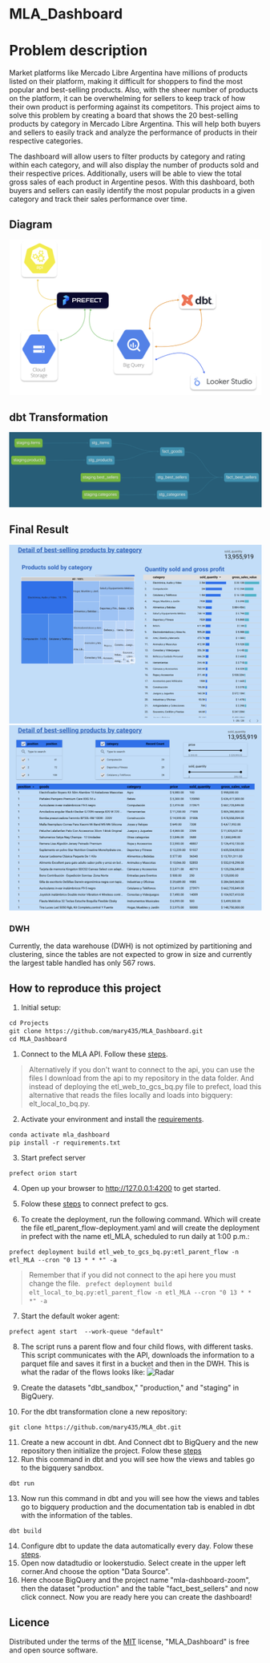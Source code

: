 # MLA_Dashboard

# Problem description

Market platforms like Mercado Libre Argentina have millions of products listed on their platform, making it difficult for shoppers to find the most popular and best-selling products. Also, with the sheer number of products on the platform, it can be overwhelming for sellers to keep track of how their own product is performing against its competitors. This project aims to solve this problem by creating a board that shows the 20 best-selling products by category in Mercado Libre Argentina. This will help both buyers and sellers to easily track and analyze the performance of products in their respective categories.

The dashboard will allow users to filter products by category and rating within each category, and will also display the number of products sold and their respective prices. Additionally, users will be able to view the total gross sales of each product in Argentine pesos. With this dashboard, both buyers and sellers can easily identify the most popular products in a given category and track their sales performance over time.

## Diagram
![Diagrama](images/diagram.png)

## dbt Transformation
![Transformation](images/dbt_transformation.png)

## Final Result

![Dashboard1](images/Dashboard1.png)
![Dashboard2](images/Dashboard2.png)

### DWH
Currently, the data warehouse (DWH) is not optimized by partitioning and clustering, since the tables are not expected to grow in size and currently the largest table handled has only 567 rows.

## How to reproduce this project

1. Initial setup:
```
cd Projects
git clone https://github.com/mary435/MLA_Dashboard.git
cd MLA_Dashboard
```

1. Connect to the MLA API. Follow these [steps](How_api_connect.md).

> Alternatively if you don't want to connect to the api, you can use the files I download from the api to my repository in the data folder. And instead of deploying the etl_web_to_gcs_bq.py file to prefect, load this alternative that reads the files locally and loads into bigquery: elt_local_to_bq.py.

2. Activate your environment and install the [requirements](requirements.txt).
``` 
conda activate mla_dashboard
pip install -r requirements.txt
```
3. Start prefect server
``` 
prefect orion start
```
4. Open up your browser to http://127.0.0.1:4200 to get started. 

5. Folow these [steps](how_connect_gcs.md) to connect prefect to gcs.

6. To create the deployment, run the following command. Which will create the file etl_parent_flow-deployment.yaml and will create the deployment in prefect with the name etl_MLA, scheduled to run daily at 1:00 p.m.:
```
prefect deployment build etl_web_to_gcs_bq.py:etl_parent_flow -n etl_MLA --cron "0 13 * * *" -a
```
>Remember that if you did not connect to the api here you must change the file.
``` prefect deployment build elt_local_to_bq.py:etl_parent_flow -n etl_MLA --cron "0 13 * * *" -a```

7. Start the default woker agent:
```
prefect agent start  --work-queue "default"
```
8. The script runs a parent flow and four child flows, with different tasks. This script communicates with the API, downloads the information to a parquet file and saves it first in a bucket and then in the DWH.
This is what the radar of the flows looks like:
![Radar](images/radar_flow.png)

9.  Create the datasets "dbt_sandbox," "production," and "staging" in BigQuery.
10. For the dbt transformation clone a new repository:
```
git clone https://github.com/mary435/MLA_dbt.git
```
11. Create a new account in dbt. And Connect dbt to BigQuery and the new repository then initialize the project. Folow these [steps](how_connect_dbt.md)
12. Run this command in dbt and you will see how the views and tables go to the bigquery sandbox.
```
dbt run
```
13. Now run this command in dbt and you will see how the views and tables go to bigquery production and the documentation tab is enabled in dbt with the information of the tables.
```
dbt build
```
14. Configure dbt to update the data automatically every day. Folow these [steps](how_connect_dbt.md).
15. Open now datadtudio or lookerstudio. Select create in the upper left corner.And choose the option "Data Source".
16. Here choose BigQuery and the project name "mla-dashboard-zoom", then the dataset "production" and the table "fact_best_sellers" and now click connect. Now you are ready here you can create the dashboard!


## Licence 
Distributed under the terms of the [MIT](https://opensource.org/license/mit/) license, "MLA_Dashboard" is free and open source software.
